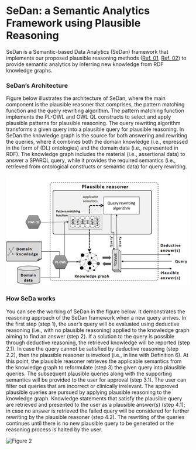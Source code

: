 # SeDan: a Semantic Analytics Framework using Plausible Reasoning

SeDan is a Semantic-based Data Analytics (SeDan) framework  that implements our proposed plausible reasoning methods ([Ref. 01](https://ieeexplore.ieee.org/abstract/document/8495925), [Ref. 02](https://biodatamining.biomedcentral.com/articles/10.1186/s13040-017-0123-y)) to provide semantic analytics by inferring new knowledge from RDF knowledge graphs.

### SeDan’s Architecture
Figure below illustrates the architecture of SeDan, where the main component is the plausible reasoner that comprises, the pattern matching function and the query rewriting algorithm. The pattern matching function implements the PL-OWL and OWL QL constructs to select and apply plausible patterns for plausible reasoning. The query rewriting algorithm transforms a given query into a plausible query for plausible reasoning. In SeDan the knowledge graph is the source for both answering and rewriting the queries, where it combines both the domain knowledge (i.e., expressed in the form of (DL) ontologies) and the domain data (i.e., represented in RDF). The knowledge graph includes the material (i.e., assertional data) to answer a SPARQL query, while it provides the required semantics (i.e., retrieved from ontological constructs or semantic data) for query rewriting. 

![Figure 1](images/Figure1.jpg)

### How SeDa works

You can see the working of SeDan in the figure below. It demonstrates the reasoning approach of the SeDan framework when a new query arrives. In the first step (step 1), the user’s query will be evaluated using deductive reasoning (i.e., with no plausible reasoning) applied to the knowledge graph aiming to find an answer (step 2). If a solution to the query is possible through deductive reasoning, the retrieved knowledge will be reported (step 2.1). In case the query cannot be satisfied by deductive reasoning (step 2.2), then the plausible reasoner is invoked (i.e., in line with Definition 6). At this point, the plausible reasoner retrieves the applicable semantics from the knowledge graph to reformulate (step 3) the given query into plausible queries. The subsequent plausible queries along with the supporting semantics will be provided to the user for approval (step 3.1). The user can filter out queries that are incorrect or clinically irrelevant. The approved plausible queries are pursued by applying plausible reasoning to the knowledge graph. Knowledge statements that satisfy the plausible query are retrieved and presented to the user as a plausible answer(s) (step 4.1); in case no answer is retrieved the failed query will be considered for further rewriting by the plausible reasoner (step 4.2). The rewriting of the queries continues until there is no new plausible query to be generated or the reasoning process is halted by the user. 

![Figure 2](https://github.com/hassanzade/sedan/tree/main/images/Figure2.jpg)

